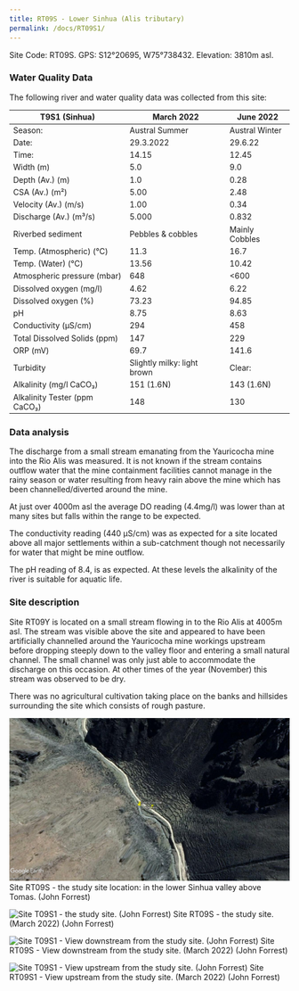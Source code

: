 ```yaml
---
title: RT09S - Lower Sinhua (Alis tributary)
permalink: /docs/RT09S1/
---
```



Site Code: RT09S.  GPS: S12°20695, W75°738432. Elevation:
3810m asl.


### Water Quality Data

The following river and water quality data was collected from this site:

|     T9S1 (Sinhua)                    |     March 2022                     |     June 2022         |
|--------------------------------------|------------------------------------|-----------------------|
|     Season:                          |     Austral Summer                 |     Austral Winter    |
|     Date:                            |     29.3.2022                      |     29.6.22           |
|     Time:                            |     14.15                          |     12.45             |
|     Width (m)                        |     5.0                            |     9.0               |
|     Depth (Av.) (m)                  |     1.0                            |     0.28              |
|     CSA (Av.) (m²)                   |     5.00                           |     2.48              |
|     Velocity (Av.) (m/s)             |     1.00                           |     0.34              |
|     Discharge (Av.) (m³/s)           |     5.000                          |     0.832             |
|     Riverbed sediment                |     Pebbles & cobbles              |     Mainly Cobbles    |
|     Temp. (Atmospheric) (°C)         |     11.3                           |     16.7              |
|     Temp. (Water) (°C)               |     13.56                          |     10.42             |
|     Atmospheric pressure (mbar)      |     648                            |     <600              |
|     Dissolved oxygen (mg/l)          |     4.62                           |     6.22              |
|     Dissolved oxygen (%)             |     73.23                          |     94.85             |
|     pH                               |     8.75                           |     8.63              |
|     Conductivity (µS/cm)             |     294                            |     458               |
|     Total Dissolved Solids (ppm)     |     147                            |     229               |
|     ORP (mV)                         |     69.7                           |     141.6             |
|     Turbidity                        |     Slightly milky: light brown    |     Clear:            |
|     Alkalinity (mg/l CaCO₃)          |     151 (1.6N)                     |     143 (1.6N)        |
|     Alkalinity Tester (ppm CaCO₃)    |     148                            |     130               |


### Data analysis
The discharge from a small stream emanating from the Yauricocha mine into the Rio Alis was measured. It is not known if the stream contains outflow water that the mine containment facilities cannot manage in the rainy season or water resulting from heavy rain above the mine which has been channelled/diverted around the mine. 

At just over 4000m asl the average DO reading (4.4mg/l) was lower than at many sites but falls within the range to be expected.

The conductivity reading (440 µS/cm) was as expected for a site located above all major settlements within a sub-catchment though not necessarily for water that might be mine outflow.

The pH reading of 8.4, is as expected. At these levels the alkalinity of the river is suitable for aquatic life. 


### Site description
Site RT09Y is located on a small stream flowing in to the Rio Alis at 4005m asl. The stream was visible above the site and appeared to have been artificially channelled around the Yauricocha mine workings upstream before dropping steeply down to the valley floor and entering a small natural channel. The small channel was only just able to accommodate the discharge on this occasion. At other times of the year (November) this stream was observed to be dry.

There was no agricultural cultivation taking place on the banks and hillsides surrounding the site which consists of rough pasture.


![Site RT09S1 - the study site location. (John Forrest)](/assets/SiteDescriptions/T9/RT9(Sinhua).jpg)
Site RT09S - the study site location: in the lower Sinhua valley above Tomas. (John Forrest)


![Site T09S1 - the study site. (John Forrest)](/assets/SiteDescriptions/T9/T9SStudysite.jpg)
Site RT09S - the study site. (March 2022) (John Forrest)


![Site T09S1 - View downstream from the study site. (John Forrest)](/assets/SiteDescriptions/T9/T9SViewdownstream.jpg)
Site RT09S - View downstream from the study site. (March 2022) (John Forrest)


![Site T09S1 - View upstream from the study site. (John Forrest)](/assets/SiteDescriptions/T9/T9SViewupstream.jpg)
Site RT09S1 - View upstream from the study site. (March 2022) (John Forrest)

